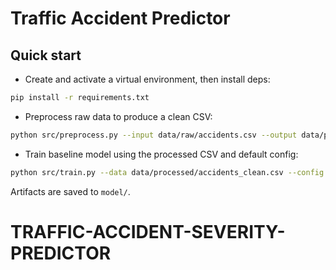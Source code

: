 # Traffic Accident Predictor

## Quick start

- Create and activate a virtual environment, then install deps:
```bash
pip install -r requirements.txt
```

- Preprocess raw data to produce a clean CSV:
```bash
python src/preprocess.py --input data/raw/accidents.csv --output data/processed/accidents_clean.csv
```

- Train baseline model using the processed CSV and default config:
```bash
python src/train.py --data data/processed/accidents_clean.csv --config config/config.yaml
```

Artifacts are saved to `model/`.
# TRAFFIC-ACCIDENT-SEVERITY-PREDICTOR
